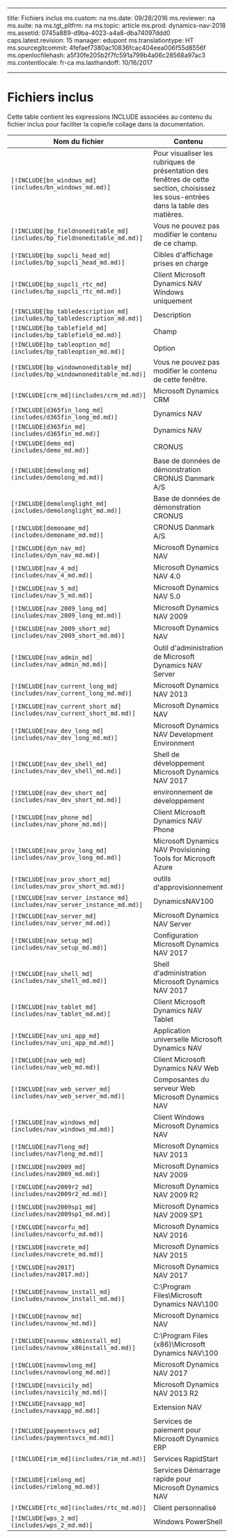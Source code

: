 
---
title: Fichiers inclus
ms.custom: na
ms.date: 09/28/2016
ms.reviewer: na
ms.suite: na
ms.tgt_pltfrm: na
ms.topic: article
ms.prod: dynamics-nav-2018
ms.assetid: 0745a889-d9ba-4023-a4a8-dba74097ddd0
caps.latest.revision: 15
manager: edupont
ms.translationtype: HT
ms.sourcegitcommit: 4fefaef7380ac10836fcac404eea006f55d8556f
ms.openlocfilehash: a5f30fe205b2f7fc591a799b4a06c28568a97ac3
ms.contentlocale: fr-ca
ms.lasthandoff: 10/16/2017

---

# <a name="include-files"></a>Fichiers inclus

Cette table contient les expressions INCLUDE associées au contenu du fichier inclus pour faciliter la copie/le collage dans la documentation.

|Nom du fichier   |Contenu  |
|------------|---------|
|`[!INCLUDE[bn_windows_md](includes/bn_windows_md.md)]`|Pour visualiser les rubriques de présentation des fenêtres de cette section, choisissez les sous-entrées dans la table des matières.|
|`[!INCLUDE[bp_fieldnoneditable_md](includes/bp_fieldnoneditable_md.md)]`|Vous ne pouvez pas modifier le contenu de ce champ.|
|`[!INCLUDE[bp_supcli_head_md](includes/bp_supcli_head_md.md)]`|Cibles d'affichage prises en charge|
|`[!INCLUDE[bp_supcli_rtc_md](includes/bp_supcli_rtc_md.md)]`|Client Microsoft Dynamics NAV Windows uniquement|
|`[!INCLUDE[bp_tabledescription_md](includes/bp_tabledescription_md.md)]`|Description| 
|`[!INCLUDE[bp_tablefield_md](includes/bp_tablefield_md.md)]`|Champ|
|`[!INCLUDE[bp_tableoption_md](includes/bp_tableoption_md.md)]`|Option|
|`[!INCLUDE[bp_windownoneditable_md](includes/bp_windownoneditable_md.md)]`|Vous ne pouvez pas modifier le contenu de cette fenêtre.|
|`[!INCLUDE[crm_md](includes/crm_md.md)]`|Microsoft Dynamics CRM|
|`[!INCLUDE[d365fin_long_md](includes/d365fin_long_md.md)]`|Dynamics NAV|
|`[!INCLUDE[d365fin_md](includes/d365fin_md.md)]`|Dynamics NAV|
|`[!INCLUDE[demo_md](includes/demo_md.md)]`|CRONUS|
|`[!INCLUDE[demolong_md](includes/demolong_md.md)]`|Base de données de démonstration CRONUS Danmark A/S|
|`[!INCLUDE[demolonglight_md](includes/demolonglight_md.md)]`|Base de données de démonstration CRONUS|
|`[!INCLUDE[demoname_md](includes/demoname_md.md)]`|CRONUS Danmark A/S|
|`[!INCLUDE[dyn_nav_md](includes/dyn_nav_md.md)]`|Microsoft Dynamics NAV|
|`[!INCLUDE[nav_4_md](includes/nav_4_md.md)]`|Microsoft Dynamics NAV 4.0|
|`[!INCLUDE[nav_5_md](includes/nav_5_md.md)]`|Microsoft Dynamics NAV 5.0|
|`[!INCLUDE[nav_2009_long_md](includes/nav_2009_long_md.md)]`|Microsoft Dynamics NAV 2009|
|`[!INCLUDE[nav_2009_short_md](includes/nav_2009_short_md.md)]`|Microsoft Dynamics NAV|
|`[!INCLUDE[nav_admin_md](includes/nav_admin_md.md)]`|Outil d'administration de Microsoft Dynamics NAV Server|
|`[!INCLUDE[nav_current_long_md](includes/nav_current_long_md.md)]`|Microsoft Dynamics NAV 2013|
|`[!INCLUDE[nav_current_short_md](includes/nav_current_short_md.md)]`|Microsoft Dynamics NAV|
|`[!INCLUDE[nav_dev_long_md](includes/nav_dev_long_md.md)]`|Microsoft Dynamics NAV Development Environment|
|`[!INCLUDE[nav_dev_shell_md](includes/nav_dev_shell_md.md)]`|Shell de développement Microsoft Dynamics NAV 2017|
|`[!INCLUDE[nav_dev_short_md](includes/nav_dev_short_md.md)]`|environnement de développement|
|`[!INCLUDE[nav_phone_md](includes/nav_phone_md.md)]`|Client Microsoft Dynamics NAV Phone|
|`[!INCLUDE[nav_prov_long_md](includes/nav_prov_long_md.md)]`|Microsoft Dynamics NAV Provisioning Tools for Microsoft Azure|
|`[!INCLUDE[nav_prov_short_md](includes/nav_prov_short_md.md)]`|outils d'approvisionnement|
|`[!INCLUDE[nav_server_instance_md](includes/nav_server_instance_md.md)]`|DynamicsNAV100|
|`[!INCLUDE[nav_server_md](includes/nav_server_md.md)]`|Microsoft Dynamics NAV Server|
|`[!INCLUDE[nav_setup_md](includes/nav_setup_md.md)]`|Configuration Microsoft Dynamics NAV 2017|
|`[!INCLUDE[nav_shell_md](includes/nav_shell_md.md)]`|Shell d'administration Microsoft Dynamics NAV 2017|
|`[!INCLUDE[nav_tablet_md](includes/nav_tablet_md.md)]`|Client Microsoft Dynamics NAV Tablet|
|`[!INCLUDE[nav_uni_app_md](includes/nav_uni_app_md.md)]`|Application universelle Microsoft Dynamics NAV|
|`[!INCLUDE[nav_web_md](includes/nav_web_md.md)]`|Client Microsoft Dynamics NAV Web|
|`[!INCLUDE[nav_web_server_md](includes/nav_web_server_md.md)]`|Composantes du serveur Web Microsoft Dynamics NAV|
|`[!INCLUDE[nav_windows_md](includes/nav_windows_md.md)]`|Client Windows Microsoft Dynamics NAV|
|`[!INCLUDE[nav7long_md](includes/nav7long_md.md)]`|Microsoft Dynamics NAV 2013|
|`[!INCLUDE[nav2009_md](includes/nav2009_md.md)]`|Microsoft Dynamics NAV 2009|
|`[!INCLUDE[nav2009r2_md](includes/nav2009r2_md.md)]`|Microsoft Dynamics NAV 2009 R2|
|`[!INCLUDE[nav2009sp1_md](includes/nav2009sp1_md.md)]`|Microsoft Dynamics NAV 2009 SP1|
|`[!INCLUDE[navcorfu_md](includes/navcorfu_md.md)]`|Microsoft Dynamics NAV 2016|
|`[!INCLUDE[navcrete_md](includes/navcrete_md.md)]`|Microsoft Dynamics NAV 2015|
|`[!INCLUDE[nav2017](includes/nav2017.md)]`|Microsoft Dynamics NAV 2017|
|`[!INCLUDE[navnow_install_md](includes/navnow_install_md.md)]`|C:\\Program Files\\Microsoft Dynamics NAV\\100|
|`[!INCLUDE[navnow_md](includes/navnow_md.md)]`|Microsoft Dynamics NAV|
|`[!INCLUDE[navnow_x86install_md](includes/navnow_x86install_md.md)]`|C:\\Program Files \(x86\)\\Microsoft Dynamics NAV\\100|
|`[!INCLUDE[navnowlong_md](includes/navnowlong_md.md)]`|Microsoft Dynamics NAV 2017|
|`[!INCLUDE[navsicily_md](includes/navsicily_md.md)]`|Microsoft Dynamics NAV 2013 R2|
|`[!INCLUDE[navxapp_md](includes/navxapp_md.md)]`|Extension NAV|
|`[!INCLUDE[paymentsvcs_md](includes/paymentsvcs_md.md)]`|Services de paiement pour Microsoft Dynamics ERP|
|`[!INCLUDE[rim_md](includes/rim_md.md)]`|Services RapidStart|
|`[!INCLUDE[rimlong_md](includes/rimlong_md.md)]`|Services Démarrage rapide pour Microsoft Dynamics NAV|
|`[!INCLUDE[rtc_md](includes/rtc_md.md)]`|Client personnalisé|
|`[!INCLUDE[wps_2_md](includes/wps_2_md.md)]`|Windows PowerShell|

